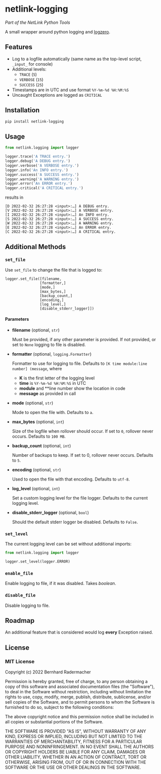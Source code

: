 # netlink-logging

_Part of the NetLink Python Tools_

A small wrapper around python logging and [logzero](https://logzero.readthedocs.io/en/latest/).

## Features

- Log to a logfile automatically (same name as the top-level script, `_input_` for console)
- Additional levels:
  - `TRACE` (`5`)
  - `VERBOSE` (`15`)
  - `SUCCESS` (`25`)
- Timestamps are in UTC and use format `%Y-%m-%d %H:%M:%S`
- Uncaught Exceptions are logged as `CRITICAL`

## Installation

```bash
pip install netlink-logging
```

## Usage

```python
from netlink.logging import logger 

logger.trace('A TRACE entry.')
logger.debug('A DEBUG entry.')
logger.verbose('A VERBOSE entry.')
logger.info('An INFO entry.')
logger.success('A SUCCESS entry.')
logger.warning('A WARNING entry.')
logger.error('An ERROR entry.')
logger.critical('A CRITICAL entry.')
```

results in

``` 
[D 2022-02-32 26:27:28 <input>:…] A DEBUG entry.
[V 2022-02-32 26:27:28 <input>:…] A VERBOSE entry.
[I 2022-02-32 26:27:28 <input>:…] An INFO entry.
[S 2022-02-32 26:27:28 <input>:…] A SUCCESS entry.
[W 2022-02-32 26:27:28 <input>:…] A WARNING entry.
[E 2022-02-32 26:27:28 <input>:…] An ERROR entry.
[C 2022-02-32 26:27:28 <input>:…] A CRITICAL entry.
```

## Additional Methods

### `set_file`

Use `set_file` to change the file that is logged to:

```
logger.set_file([filename, 
                [formatter,] 
                [mode,] 
                [max_bytes,] 
                [backup_count,] 
                [encoding,] 
                [log_level,] 
                [disable_stderr_logger]])
```

#### Parameters

- **filename** (optional, `str`)

  Must be provided, if any other parameter is provided. If not provided, or set to `None` logging to file is disabled.

- **formatter** (optional, `logging.Formatter`)
  
  Formatter to use for logging to file. Defaults to `[K time module:line number] (message`, where 
  - **K** is the first letter of the logging level
  - **time** is `%Y-%m-%d %H:%M:%S` in UTC
  - **module** and **line number show the location in code
  - **message** as provided in call

- **mode** (optional, `str`)

  Mode to open the file with. Defaults to `a`.

- **max_bytes** (optional, `int`)
  
   Size of the logfile when rollover should occur. If set to `0`, rollover never occurs. Defaults to `100 MB`. 

- **backup_count** (optional, `int`)

  Number of backups to keep. If set to 0, rollover never occurs. Defaults to `5`.

- **encoding** (optional, `str`)
 
  Used to open the file with that encoding. Defaults to `utf-8`.

- **log_level** (optional, `int`)

  Set a custom logging level for the file logger. Defaults to the current logging level.

- **disable_stderr_logger** (optional, `bool`)

  Should the default stderr logger be disabled. Defaults to `False`.


### `set_level`

The current logging level can be set without additional imports:

```python
from netlink.logging import logger

logger.set_level(logger.ERROR)
```

### `enable_file`

Enable logging to file, if it was disabled. Takes _boolean_.

### `disable_file`

Disable logging to file.


## Roadmap

An additional feature that is considered would log **every** Exception raised.

## License

### MIT License

Copyright (c) 2022 Bernhard Radermacher

Permission is hereby granted, free of charge, to any person obtaining a copy
of this software and associated documentation files (the "Software"), to deal
in the Software without restriction, including without limitation the rights
to use, copy, modify, merge, publish, distribute, sublicense, and/or sell
copies of the Software, and to permit persons to whom the Software is
furnished to do so, subject to the following conditions:

The above copyright notice and this permission notice shall be included in all
copies or substantial portions of the Software.

THE SOFTWARE IS PROVIDED "AS IS", WITHOUT WARRANTY OF ANY KIND, EXPRESS OR
IMPLIED, INCLUDING BUT NOT LIMITED TO THE WARRANTIES OF MERCHANTABILITY,
FITNESS FOR A PARTICULAR PURPOSE AND NONINFRINGEMENT. IN NO EVENT SHALL THE
AUTHORS OR COPYRIGHT HOLDERS BE LIABLE FOR ANY CLAIM, DAMAGES OR OTHER
LIABILITY, WHETHER IN AN ACTION OF CONTRACT, TORT OR OTHERWISE, ARISING FROM,
OUT OF OR IN CONNECTION WITH THE SOFTWARE OR THE USE OR OTHER DEALINGS IN THE
SOFTWARE.
